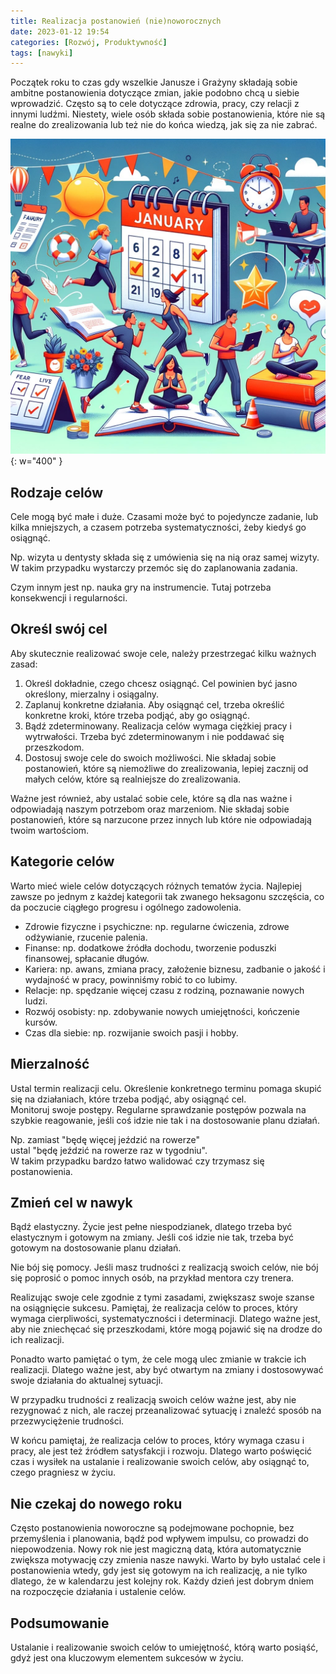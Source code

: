 ```yaml
---
title: Realizacja postanowień (nie)noworocznych
date: 2023-01-12 19:54
categories: [Rozwój, Produktywność]
tags: [nawyki]
---
```


Początek roku to czas gdy wszelkie Janusze i Grażyny składają sobie ambitne postanowienia dotyczące zmian, jakie podobno chcą u siebie wprowadzić. 
Często są to cele dotyczące zdrowia, pracy, czy relacji z innymi ludźmi. Niestety, wiele osób składa sobie postanowienia, które nie są realne do zrealizowania lub też nie do końca wiedzą, jak się za nie zabrać. 

![Postanowienia noworoczne](/assets/img/posts/new-year-habits.jpg){: w="400" }

## Rodzaje celów

Cele mogą być małe i duże. Czasami może być to pojedyncze zadanie, lub kilka mniejszych, a czasem potrzeba systematyczności, żeby kiedyś go osiągnąć.

Np. wizyta u dentysty składa się z umówienia się na nią oraz samej wizyty. W takim przypadku wystarczy przemóc się do zaplanowania zadania.

Czym innym jest np. nauka gry na instrumencie. Tutaj potrzeba konsekwencji i regularności.

## Określ swój cel

Aby skutecznie realizować swoje cele, należy przestrzegać kilku ważnych zasad:

1. Określ dokładnie, czego chcesz osiągnąć. Cel powinien być jasno określony, mierzalny i osiągalny.
1. Zaplanuj konkretne działania. Aby osiągnąć cel, trzeba określić konkretne kroki, które trzeba podjąć, aby go osiągnąć.
1. Bądź zdeterminowany. Realizacja celów wymaga ciężkiej pracy i wytrwałości. Trzeba być zdeterminowanym i nie poddawać się przeszkodom.
1. Dostosuj swoje cele do swoich możliwości. Nie składaj sobie postanowień, które są niemożliwe do zrealizowania, lepiej zacznij od małych celów, które są realniejsze do zrealizowania.

Ważne jest również, aby ustalać sobie cele, które są dla nas ważne i odpowiadają naszym potrzebom oraz marzeniom. Nie składaj sobie postanowień, które są narzucone przez innych lub które nie odpowiadają twoim wartościom.

## Kategorie celów

Warto mieć wiele celów dotyczących różnych tematów życia. Najlepiej zawsze po jednym z każdej kategorii tak zwanego heksagonu szczęścia, co da poczucie ciągłego progresu i ogólnego zadowolenia.

* Zdrowie fizyczne i psychiczne: np. regularne ćwiczenia, zdrowe odżywianie, rzucenie palenia.
* Finanse: np. dodatkowe źródła dochodu, tworzenie poduszki finansowej, spłacanie długów.
* Kariera: np. awans, zmiana pracy, założenie biznesu, zadbanie o jakość i wydajność w pracy, powinniśmy robić to co lubimy.
* Relacje: np. spędzanie więcej czasu z rodziną, poznawanie nowych ludzi.
* Rozwój osobisty: np. zdobywanie nowych umiejętności, kończenie kursów.
* Czas dla siebie: np. rozwijanie swoich pasji i hobby.

## Mierzalność

Ustal termin realizacji celu. Określenie konkretnego terminu pomaga skupić się na działaniach, które trzeba podjąć, aby osiągnąć cel.\
Monitoruj swoje postępy. Regularne sprawdzanie postępów pozwala na szybkie reagowanie, jeśli coś idzie nie tak i na dostosowanie planu działań.

Np. zamiast "będę więcej jeździć na rowerze"\
ustal "będę jeździć na rowerze raz w tygodniu".\
W takim przypadku bardzo łatwo walidować czy trzymasz się postanowienia.

## Zmień cel w nawyk

Bądź elastyczny. Życie jest pełne niespodzianek, dlatego trzeba być elastycznym i gotowym na zmiany. Jeśli coś idzie nie tak, trzeba być gotowym na dostosowanie planu działań.

Nie bój się pomocy. Jeśli masz trudności z realizacją swoich celów, nie bój się poprosić o pomoc innych osób, na przykład mentora czy trenera.

Realizując swoje cele zgodnie z tymi zasadami, zwiększasz swoje szanse na osiągnięcie sukcesu. Pamiętaj, że realizacja celów to proces, który wymaga cierpliwości, systematyczności i determinacji. Dlatego ważne jest, aby nie zniechęcać się przeszkodami, które mogą pojawić się na drodze do ich realizacji.

Ponadto warto pamiętać o tym, że cele mogą ulec zmianie w trakcie ich realizacji. Dlatego ważne jest, aby być otwartym na zmiany i dostosowywać swoje działania do aktualnej sytuacji.

W przypadku trudności z realizacją swoich celów ważne jest, aby nie rezygnować z nich, ale raczej przeanalizować sytuację i znaleźć sposób na przezwyciężenie trudności.

W końcu pamiętaj, że realizacja celów to proces, który wymaga czasu i pracy, ale jest też źródłem satysfakcji i rozwoju. Dlatego warto poświęcić czas i wysiłek na ustalanie i realizowanie swoich celów, aby osiągnąć to, czego pragniesz w życiu.

## Nie czekaj do nowego roku

Często postanowienia noworoczne są podejmowane pochopnie, bez przemyślenia i planowania, bądź pod wpływem impulsu, co prowadzi do niepowodzenia.
Nowy rok nie jest magiczną datą, która automatycznie zwiększa motywację czy zmienia nasze nawyki.
Warto by było ustalać cele i postanowienia wtedy, gdy jest się gotowym na ich realizację, a nie tylko dlatego, że w kalendarzu jest kolejny rok.
Każdy dzień jest dobrym dniem na rozpoczęcie działania i ustalenie celów.

## Podsumowanie

Ustalanie i realizowanie swoich celów to umiejętność, którą warto posiąść, gdyż jest ona kluczowym elementem sukcesów w życiu.
